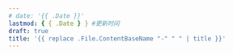 ```yaml
---
# date: '{{ .Date }}'
lastmod: { { .Date } } #更新时间
draft: true
title: '{{ replace .File.ContentBaseName "-" " " | title }}'
---
```


